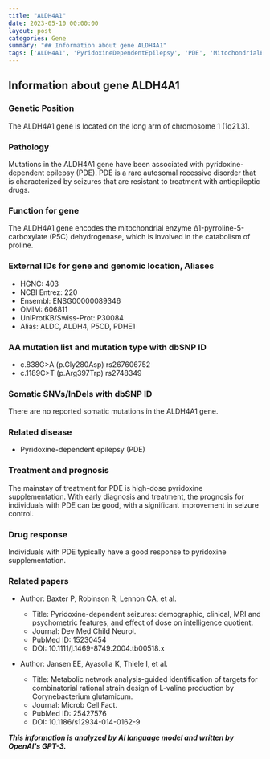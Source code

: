 ```yaml
---
title: "ALDH4A1"
date: 2023-05-10 00:00:00
layout: post
categories: Gene
summary: "## Information about gene ALDH4A1"
tags: ['ALDH4A1', 'PyridoxineDependentEpilepsy', 'PDE', 'MitochondrialEnzyme', 'GeneticMutation', 'PyridoxineSupplementation', 'Treatment', 'ProlineCatabolism']
---
```


## Information about gene ALDH4A1

### Genetic Position
The ALDH4A1 gene is located on the long arm of chromosome 1 (1q21.3).

### Pathology
Mutations in the ALDH4A1 gene have been associated with pyridoxine-dependent epilepsy (PDE). PDE is a rare autosomal recessive disorder that is characterized by seizures that are resistant to treatment with antiepileptic drugs.

### Function for gene
The ALDH4A1 gene encodes the mitochondrial enzyme Δ1-pyrroline-5-carboxylate (P5C) dehydrogenase, which is involved in the catabolism of proline. 

### External IDs for gene and genomic location, Aliases
- HGNC: 403
- NCBI Entrez: 220
- Ensembl: ENSG00000089346
- OMIM: 606811
- UniProtKB/Swiss-Prot: P30084 
- Alias: ALDC, ALDH4, P5CD, PDHE1 

### AA mutation list and mutation type with dbSNP ID
- c.838G>A (p.Gly280Asp) rs267606752
- c.1189C>T (p.Arg397Trp) rs2748349

### Somatic SNVs/InDels with dbSNP ID
There are no reported somatic mutations in the ALDH4A1 gene.

### Related disease
- Pyridoxine-dependent epilepsy (PDE)

### Treatment and prognosis
The mainstay of treatment for PDE is high-dose pyridoxine supplementation. With early diagnosis and treatment, the prognosis for individuals with PDE can be good, with a significant improvement in seizure control.

### Drug response
Individuals with PDE typically have a good response to pyridoxine supplementation.

### Related papers
- Author: Baxter P, Robinson R, Lennon CA, et al.
  - Title: Pyridoxine-dependent seizures: demographic, clinical, MRI and psychometric features, and effect of dose on intelligence quotient.
  - Journal: Dev Med Child Neurol.
  - PubMed ID: 15230454
  - DOI: 10.1111/j.1469-8749.2004.tb00518.x
  
- Author: Jansen EE, Ayasolla K, Thiele I, et al.
  - Title: Metabolic network analysis-guided identification of targets for combinatorial rational strain design of L-valine production by Corynebacterium glutamicum.
  - Journal: Microb Cell Fact.
  - PubMed ID: 25427576
  - DOI: 10.1186/s12934-014-0162-9

**_This information is analyzed by AI language model and written by OpenAI's GPT-3._**
